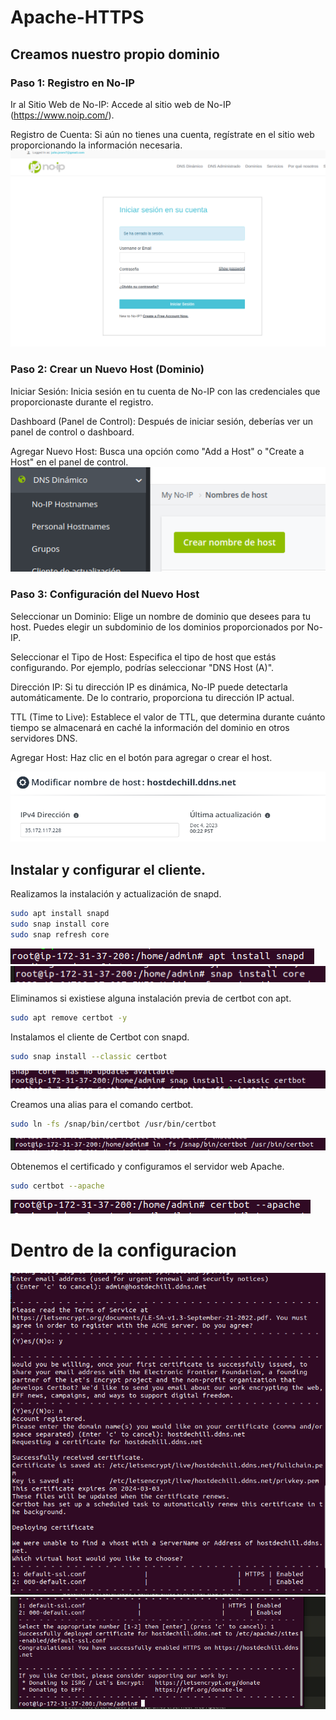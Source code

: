 # Apache-HTTPS
## Creamos nuestro propio dominio
### Paso 1: Registro en No-IP
Ir al Sitio Web de No-IP: Accede al sitio web de No-IP (https://www.noip.com/).

Registro de Cuenta: Si aún no tienes una cuenta, regístrate en el sitio web proporcionando la información necesaria.
![](/img/paginaNO-IP.png)
### Paso 2: Crear un Nuevo Host (Dominio)
Iniciar Sesión: Inicia sesión en tu cuenta de No-IP con las credenciales que proporcionaste durante el registro.

Dashboard (Panel de Control): Después de iniciar sesión, deberías ver un panel de control o dashboard.

Agregar Nuevo Host: Busca una opción como "Add a Host" o "Create a Host" en el panel de control.
![](/img/creamos.png)
### Paso 3: Configuración del Nuevo Host
Seleccionar un Dominio: Elige un nombre de dominio que desees para tu host. 
Puedes elegir un subdominio de los dominios proporcionados por No-IP.

Seleccionar el Tipo de Host: Especifica el tipo de host que estás configurando. Por ejemplo, podrías seleccionar "DNS Host (A)".

Dirección IP: Si tu dirección IP es dinámica, No-IP puede detectarla automáticamente. De lo contrario, proporciona tu dirección IP actual.

TTL (Time to Live): Establece el valor de TTL, que determina durante cuánto tiempo se almacenará en caché la información del dominio en otros servidores DNS.

Agregar Host: Haz clic en el botón para agregar o crear el host.

![](/img/ipyhost.png)
## Instalar y configurar el cliente.

Realizamos la instalación y actualización de snapd.
```bash
sudo apt install snapd
sudo snap install core
sudo snap refresh core
```
![imagen de instalacion snap](/img/snapd.png)
![instalacion core](/img/core.png)

Eliminamos si existiese alguna instalación previa de certbot con apt.

```bash
sudo apt remove certbot -y
```

Instalamos el cliente de Certbot con snapd.
```bash
sudo snap install --classic certbot
```
![](/img/classic.png)

Creamos una alias para el comando certbot.
```bash
sudo ln -fs /snap/bin/certbot /usr/bin/certbot
```
![](/img/ln.png)

Obtenemos el certificado y configuramos el servidor web Apache.
```bash
sudo certbot --apache
```
![](/img/certbot.png)


# Dentro de la configuracion

![](/img/configuracion1.png)
![](/img/configuracion2.png)
